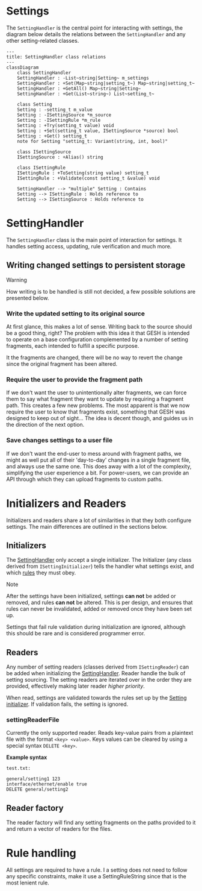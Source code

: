 # Settings

The `SettingHandler` is the central point for interacting with settings, the
diagram below details the relations between the `SettingHandler` and any other
setting-related classes.

```mermaid
---
title: SettingHandler class relations
---
classDiagram
    class SettingHandler
    SettingHandler : -List~string|Setting~ m_settings
    SettingHandler : +Set(Map~string|setting_t~) Map~string|setting_t~
    SettingHandler : +GetAll() Map~string|Setting~
    SettingHandler : +Get(List~string~) List~setting_t~

    class Setting
    Setting : -setting_t m_value
    Setting : -ISettingSource *m_source
    Setting : -ISettingRule *m_rule
    Setting : +Try(setting_t value) void
    Setting : +Set(setting_t value, ISettingSource *source) bool
    Setting : +Get() setting_t
    note for Setting "setting_t: Variant(string, int, bool)"

    class ISettingSource
    ISettingSource : +Alias() string

    class ISettingRule
    ISettingRule : +ToSetting(string value) setting_t
    ISettingRule : +Validate(const setting_t &value) void

    SettingHandler --> "multiple" Setting : Contains
    Setting --> ISettingRule : Holds reference to
    Setting --> ISettingSource : Holds reference to
```

# SettingHandler
The `SettingHandler` class is the main point of interaction for settings. It
handles setting access, updating, rule verification and much more.

## Writing changed settings to persistent storage
> [!WARNING]
> How writing is to be handled is still not decided, a few possible solutions
  are presented below.

### Write the updated setting to its original source
At first glance, this makes a lot of sense. Writing back to the source should
be a good thing, right? The problem with this idea it that GESH is intended to
operate on a base configuration complemented by a number of setting fragments,
each intended to fulfill a specific purpose.

It the fragments are changed, there will be no way to revert the change since
the original fragment has been altered.

### Require the user to provide the fragment path
If we don't want the user to unintentionally alter fragments, we can force them
to say what fragment they want to update by requiring a fragment path. This
creates a few new problems. The most apparent is that we now require the user
to know that fragments exist, something that GESH was designed to keep out of
sight... The idea is decent though, and guides us in the direction of the next
option.

### Save changes settings to a user file
If we don't want the end-user to mess around with fragment paths, we might as
well put all of their 'day-to-day' changes in a single fragment file, and
always use the same one. This does away with a lot of the complexity,
simplifying the user experience a bit. For power-users, we can provide an API
through which they can upload fragments to custom paths.

# Initializers and Readers
Initializers and readers share a lot of similarities in that they both
configure settings. The main differences are outlined in the sections below. 

## Initializers
The [SettingHandler](#settinghandler) only accept a single initializer. The
Initializer (any class derived from `ISettingInitializer`) tells the handler
what settings exist, and which [rules](#rule-handling) they must obey.

> [!NOTE]
> After the settings have been initialized, settings **can not** be added or
  removed, and rules **can not** be altered.  This is per design, and ensures
  that rules can never be invalidated, added or removed once they have been
  set up.

Settings that fail rule validation during initialization are ignored, although
this should be rare and is considered programmer error.

## Readers
Any number of setting readers (classes derived from `ISettingReader`) can be
added when initializing the [SettingHandler](#settinghandler). Reader handle
the bulk of setting sourcing. The setting readers are iterated over in the
order they are provided, effectively making later reader _higher priority_.

When read, settings are validated towards the rules set up by the [Setting
initializer](#initializers). If validation fails, the setting is ignored.

### settingReaderFile
Currently the only supported reader. Reads key-value pairs from a plaintext
file with the format `<key> <value>`. Keys values can be cleared by using a
special syntax `DELETE <key>`.

**Example syntax**
```
test.txt:

general/setting1 123
interface/ethernet/enable true
DELETE general/setting2
```

## Reader factory
The reader factory will find any setting fragments on the paths provided to it
and return a vector of readers for the files.

# Rule handling
All settings are required to have a rule. I a setting does not need to follow
any specific constraints, make it use a SettingRuleString since that is the
most lenient rule.
